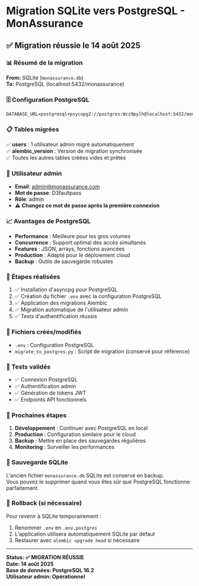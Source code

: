 # Migration SQLite vers PostgreSQL - MonAssurance

## ✅ Migration réussie le 14 août 2025

### 📊 Résumé de la migration

**From:** SQLite (`monassurance.db`)  
**To:** PostgreSQL (localhost:5432/monassurance)

### 🗄️ Configuration PostgreSQL

```env
DATABASE_URL=postgresql+psycopg2://postgres:Wcz9pylh@localhost:5432/monassurance
```

### 📋 Tables migrées

✅ **users** : 1 utilisateur admin migré automatiquement  
✅ **alembic_version** : Version de migration synchronisée  
✅ Toutes les autres tables créées vides et prêtes

### 🔐 Utilisateur admin

- **Email**: admin@monassurance.com
- **Mot de passe**: D3faultpass
- **Rôle**: admin
- ⚠️ **Changez ce mot de passe après la première connexion**

### 📈 Avantages de PostgreSQL

- **Performance** : Meilleure pour les gros volumes
- **Concurrence** : Support optimal des accès simultanés
- **Features** : JSON, arrays, fonctions avancées
- **Production** : Adapté pour le déploiement cloud
- **Backup** : Outils de sauvegarde robustes

### 🔧 Étapes réalisées

1. ✅ Installation d'asyncpg pour PostgreSQL
2. ✅ Création du fichier `.env` avec la configuration PostgreSQL
3. ✅ Application des migrations Alembic
4. ✅ Migration automatique de l'utilisateur admin
5. ✅ Tests d'authentification réussis

### 📁 Fichiers créés/modifiés

- `.env` : Configuration PostgreSQL
- `migrate_to_postgres.py` : Script de migration (conservé pour référence)

### 🧪 Tests validés

- ✅ Connexion PostgreSQL
- ✅ Authentification admin
- ✅ Génération de tokens JWT
- ✅ Endpoints API fonctionnels

### 🚀 Prochaines étapes

1. **Développement** : Continuer avec PostgreSQL en local
2. **Production** : Configuration similaire pour le cloud
3. **Backup** : Mettre en place des sauvegardes régulières
4. **Monitoring** : Surveiller les performances

### 💾 Sauvegarde SQLite

L'ancien fichier `monassurance.db` SQLite est conservé en backup.  
Vous pouvez le supprimer quand vous êtes sûr que PostgreSQL fonctionne parfaitement.

### 🔄 Rollback (si nécessaire)

Pour revenir à SQLite temporairement :
1. Renommer `.env` en `.env.postgres`
2. L'application utilisera automatiquement SQLite par défaut
3. Restaurer avec `alembic upgrade head` si nécessaire

---

**Status: ✅ MIGRATION RÉUSSIE**  
**Date: 14 août 2025**  
**Base de données: PostgreSQL 16.2**  
**Utilisateur admin: Opérationnel**
